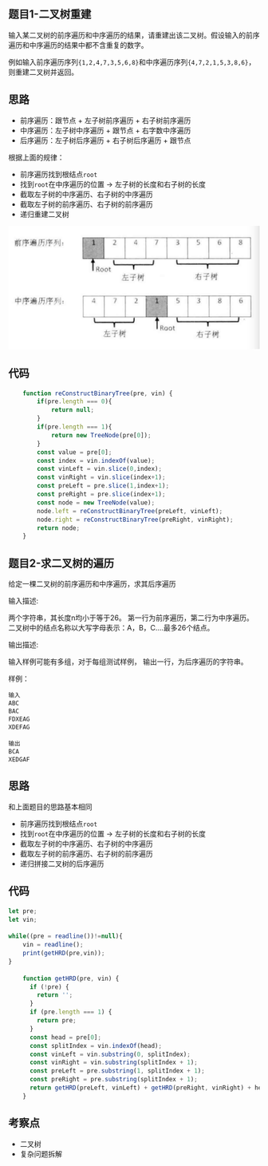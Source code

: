 ## 题目1-二叉树重建

输入某二叉树的前序遍历和中序遍历的结果，请重建出该二叉树。假设输入的前序遍历和中序遍历的结果中都不含重复的数字。

例如输入前序遍历序列`{1,2,4,7,3,5,6,8}`和中序遍历序列`{4,7,2,1,5,3,8,6}`，则重建二叉树并返回。

## 思路

- 前序遍历：跟节点 + 左子树前序遍历 + 右子树前序遍历
- 中序遍历：左子树中序遍历 + 跟节点 + 右字数中序遍历
- 后序遍历：左子树后序遍历 + 右子树后序遍历 + 跟节点

根据上面的规律：

- 前序遍历找到根结点`root`
- 找到`root`在中序遍历的位置 -> 左子树的长度和右子树的长度
- 截取左子树的中序遍历、右子树的中序遍历
- 截取左子树的前序遍历、右子树的前序遍历
- 递归重建二叉树

![](../dist/img/重建二叉树.png)

## 代码

```js
    function reConstructBinaryTree(pre, vin) {
        if(pre.length === 0){
            return null;
        }
        if(pre.length === 1){
            return new TreeNode(pre[0]);
        }
        const value = pre[0];
        const index = vin.indexOf(value);
        const vinLeft = vin.slice(0,index);
        const vinRight = vin.slice(index+1);
        const preLeft = pre.slice(1,index+1);
        const preRight = pre.slice(index+1);
        const node = new TreeNode(value);
        node.left = reConstructBinaryTree(preLeft, vinLeft);
        node.right = reConstructBinaryTree(preRight, vinRight);
        return node;
    }
```

## 题目2-求二叉树的遍历

给定一棵二叉树的前序遍历和中序遍历，求其后序遍历

输入描述:

两个字符串，其长度n均小于等于26。
第一行为前序遍历，第二行为中序遍历。
二叉树中的结点名称以大写字母表示：A，B，C....最多26个结点。

输出描述:

输入样例可能有多组，对于每组测试样例，
输出一行，为后序遍历的字符串。

样例：
```
输入
ABC
BAC
FDXEAG
XDEFAG

输出
BCA
XEDGAF
```


## 思路

和上面题目的思路基本相同

- 前序遍历找到根结点`root`
- 找到`root`在中序遍历的位置 -> 左子树的长度和右子树的长度
- 截取左子树的中序遍历、右子树的中序遍历
- 截取左子树的前序遍历、右子树的前序遍历
- 递归拼接二叉树的后序遍历

## 代码

```js
let pre;
let vin;
 
while((pre = readline())!=null){
    vin = readline();
    print(getHRD(pre,vin));
}
 
    function getHRD(pre, vin) {
      if (!pre) {
        return '';
      }
      if (pre.length === 1) {
        return pre;
      }
      const head = pre[0];
      const splitIndex = vin.indexOf(head);
      const vinLeft = vin.substring(0, splitIndex);
      const vinRight = vin.substring(splitIndex + 1);
      const preLeft = pre.substring(1, splitIndex + 1);
      const preRight = pre.substring(splitIndex + 1);
      return getHRD(preLeft, vinLeft) + getHRD(preRight, vinRight) + head;
    }
```


## 考察点

- 二叉树
- 复杂问题拆解